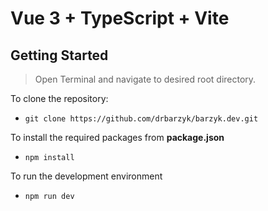 # Vue 3 + TypeScript + Vite

## Getting Started

> Open Terminal and navigate to desired root directory.

To clone the repository:

- `git clone https://github.com/drbarzyk/barzyk.dev.git`

To install the required packages from **package.json**

- `npm install`

To run the development environment

- `npm run dev`
